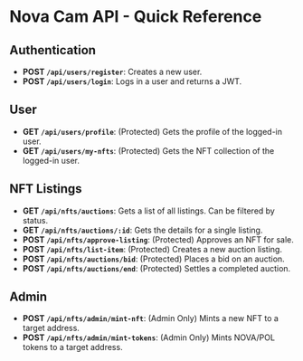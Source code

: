 # Nova Cam API - Quick Reference

## Authentication
- **POST `/api/users/register`**: Creates a new user.
- **POST `/api/users/login`**: Logs in a user and returns a JWT.

## User
- **GET `/api/users/profile`**: (Protected) Gets the profile of the logged-in user.
- **GET `/api/users/my-nfts`**: (Protected) Gets the NFT collection of the logged-in user.

## NFT Listings
- **GET `/api/nfts/auctions`**: Gets a list of all listings. Can be filtered by status.
- **GET `/api/nfts/auctions/:id`**: Gets the details for a single listing.
- **POST `/api/nfts/approve-listing`**: (Protected) Approves an NFT for sale.
- **POST `/api/nfts/list-item`**: (Protected) Creates a new auction listing.
- **POST `/api/nfts/auctions/bid`**: (Protected) Places a bid on an auction.
- **POST `/api/nfts/auctions/end`**: (Protected) Settles a completed auction.

## Admin
- **POST `/api/nfts/admin/mint-nft`**: (Admin Only) Mints a new NFT to a target address.
- **POST `/api/nfts/admin/mint-tokens`**: (Admin Only) Mints NOVA/POL tokens to a target address.